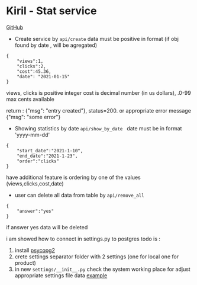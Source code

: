 # Kiril - Stat service

[GitHub](https://github.com/Anton6896/Kiril)

* Create service by `api/create` data must be positive in format (if obj found by date , will be agregated)

```
{
    "views":1,
    "clicks":2, 
    "cost":45.36,
    "date": "2021-01-15"
}
```

views, clicks is positive integer cost is decimal number (in us dollars), .0-99 max cents available

return : {"msg": "entry created"}, status=200. or appropriate error message {"msg": "some error"}

* Showing statistics by date `api/show_by_date ` date must be in format 'yyyy-mm-dd'

```
{
    "start_date":"2021-1-10",
    "end_date":"2021-1-23",
    "order":"clicks"
}
```

have additional feature is ordering by one of the values (views,clicks,cost,date)

* user can delete all data from table by `api/remove_all`

```
{
    "answer":"yes"
}
```

if answer yes data will be deleted

i am showed how to connect in settings.py to postgres todo is :

1. install [psycopg2](https://pypi.org/project/psycopg2/)
2. crete settings separator folder with 2 settings (one for local one for product)
3. in new `settings/__init__.py` check the system working place for adjust appropriate settings file data [example](https://github.com/Anton6896/django-one-1/tree/main/root/settings)
